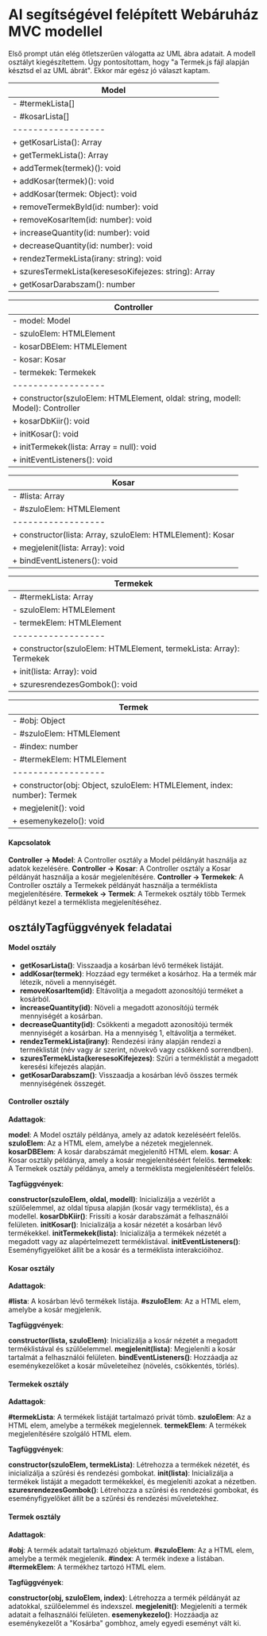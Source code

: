 # AI segítségével felépített Webáruház MVC modellel

Első prompt után elég ötletszerűen válogatta az UML ábra adatait. A modell osztályt kiegészítettem. 
Úgy pontosítottam, hogy "a Termek.js fájl alapján késztsd el az UML ábrát". Ekkor már egész jó választ kaptam. 


|      Model       |
|------------------|
| - #termekLista[] |
| - #kosarLista[]  |
|------------------|
| + getKosarLista(): Array |
| + getTermekLista(): Array |
| + addTermek(termek)(): void |
| + addKosar(termek)(): void |
| + addKosar(termek: Object): void |
| + removeTermekById(id: number): void |
| + removeKosarItem(id: number): void |
| + increaseQuantity(id: number): void |
| + decreaseQuantity(id: number): void |
| + rendezTermekLista(irany: string): void |
| + szuresTermekLista(keresesoKifejezes: string): Array |
| + getKosarDarabszam(): number |



|    Controller    |
|------------------|
| - model: Model   |
| - szuloElem: HTMLElement |
| - kosarDBElem: HTMLElement |
| - kosar: Kosar   |
| - termekek: Termekek |
|------------------|
| + constructor(szuloElem: HTMLElement, oldal: string, modell: Model): Controller |
| + kosarDbKiir(): void |
| + initKosar(): void |
| + initTermekek(lista: Array = null): void |
| + initEventListeners(): void |



|      Kosar       |
|------------------|
| - #lista: Array  |
| - #szuloElem: HTMLElement |
|------------------|
| + constructor(lista: Array, szuloElem: HTMLElement): Kosar |
| + megjelenit(lista: Array): void |
| + bindEventListeners(): void |


|     Termekek     |
|------------------|
| - #termekLista: Array |
| - szuloElem: HTMLElement |
| - termekElem: HTMLElement |
|------------------|
| + constructor(szuloElem: HTMLElement, termekLista: Array): Termekek |
| + init(lista: Array): void |
| + szuresrendezesGombok(): void |



|      Termek      |
|------------------|
| - #obj: Object   |
| - #szuloElem: HTMLElement |
| - #index: number |
| - #termekElem: HTMLElement |
|------------------|
| + constructor(obj: Object, szuloElem: HTMLElement, index: number): Termek |
| + megjelenit(): void |
| + esemenykezelo(): void |


#### Kapcsolatok
**Controller → Model**: A Controller osztály a Model példányát használja az adatok kezelésére.
**Controller → Kosar**: A Controller osztály a Kosar példányát használja a kosár megjelenítésére.
**Controller → Termekek**: A Controller osztály a Termekek példányát használja a terméklista megjelenítésére.
**Termekek → Termek**: A Termekek osztály több Termek példányt kezel a terméklista megjelenítéséhez.

## osztály**Tagfüggvények** feladatai


#### Model osztály
- **getKosarLista()**: Visszaadja a kosárban lévő termékek listáját.
- **addKosar(termek)**: Hozzáad egy terméket a kosárhoz. Ha a termék már létezik, növeli a mennyiségét.
- **removeKosarItem(id)**: Eltávolítja a megadott azonosítójú terméket a kosárból.
- **increaseQuantity(id)**: Növeli a megadott azonosítójú termék mennyiségét a kosárban.
- **decreaseQuantity(id)**: Csökkenti a megadott azonosítójú termék mennyiségét a kosárban. Ha a mennyiség 1, eltávolítja a terméket.
- **rendezTermekLista(irany)**: Rendezési irány alapján rendezi a terméklistát (név vagy ár szerint, növekvő vagy csökkenő sorrendben).
- **szuresTermekLista(keresesoKifejezes)**: Szűri a terméklistát a megadott keresési kifejezés alapján.
- **getKosarDarabszam()**: Visszaadja a kosárban lévő összes termék mennyiségének összegét.

#### Controller osztály

**Adattagok**:

**model**: A Model osztály példánya, amely az adatok kezeléséért felelős.
**szuloElem**: Az a HTML elem, amelybe a nézetek megjelennek.
**kosarDBElem**: A kosár darabszámát megjelenítő HTML elem.
**kosar**: A Kosar osztály példánya, amely a kosár megjelenítéséért felelős.
**termekek**: A Termekek osztály példánya, amely a terméklista megjelenítéséért felelős.

**Tagfüggvények**:

**constructor(szuloElem, oldal, modell)**: Inicializálja a vezérlőt a szülőelemmel, az oldal típusa alapján (kosár vagy terméklista), és a modellel.
**kosarDbKiir()**: Frissíti a kosár darabszámát a felhasználói felületen.
**initKosar()**: Inicializálja a kosár nézetét a kosárban lévő termékekkel.
**initTermekek(lista)**: Inicializálja a termékek nézetét a megadott vagy az alapértelmezett terméklistával.
**initEventListeners()**: Eseményfigyelőket állít be a kosár és a terméklista interakcióihoz.

#### Kosar osztály

**Adattagok**:

**#lista**: A kosárban lévő termékek listája.
**#szuloElem**: Az a HTML elem, amelybe a kosár megjelenik.

**Tagfüggvények**:

**constructor(lista, szuloElem)**: Inicializálja a kosár nézetét a megadott terméklistával és szülőelemmel.
**megjelenit(lista)**: Megjeleníti a kosár tartalmát a felhasználói felületen.
**bindEventListeners()**: Hozzáadja az eseménykezelőket a kosár műveleteihez (növelés, csökkentés, törlés).

#### Termekek osztály

**Adattagok**:

**#termekLista**: A termékek listáját tartalmazó privát tömb.
**szuloElem**: Az a HTML elem, amelybe a termékek megjelennek.
**termekElem**: A termékek megjelenítésére szolgáló HTML elem.

**Tagfüggvények**:

**constructor(szuloElem, termekLista)**: Létrehozza a termékek nézetét, és inicializálja a szűrési és rendezési gombokat.
**init(lista)**: Inicializálja a termékek listáját a megadott termékekkel, és megjeleníti azokat a nézetben.
**szuresrendezesGombok()**: Létrehozza a szűrési és rendezési gombokat, és eseményfigyelőket állít be a szűrési és rendezési műveletekhez.

#### Termek osztály

**Adattagok**:

**#obj**: A termék adatait tartalmazó objektum.
**#szuloElem**: Az a HTML elem, amelybe a termék megjelenik.
**#index**: A termék indexe a listában.
**#termekElem**: A termékhez tartozó HTML elem.

**Tagfüggvények**:

**constructor(obj, szuloElem, index)**: Létrehozza a termék példányát az adatokkal, szülőelemmel és indexszel.
**megjelenit()**: Megjeleníti a termék adatait a felhasználói felületen.
**esemenykezelo()**: Hozzáadja az eseménykezelőt a "Kosárba" gombhoz, amely egyedi eseményt vált ki.